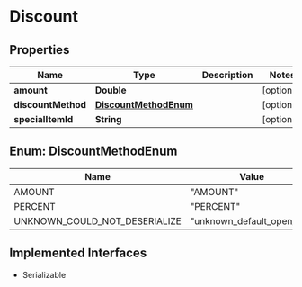 

# Discount


## Properties

| Name | Type | Description | Notes |
|------------ | ------------- | ------------- | -------------|
|**amount** | **Double** |  |  [optional] |
|**discountMethod** | [**DiscountMethodEnum**](#DiscountMethodEnum) |  |  [optional] |
|**specialItemId** | **String** |  |  [optional] |



## Enum: DiscountMethodEnum

| Name | Value |
|---- | -----|
| AMOUNT | &quot;AMOUNT&quot; |
| PERCENT | &quot;PERCENT&quot; |
| UNKNOWN_COULD_NOT_DESERIALIZE | &quot;unknown_default_open_api&quot; |


## Implemented Interfaces

* Serializable

